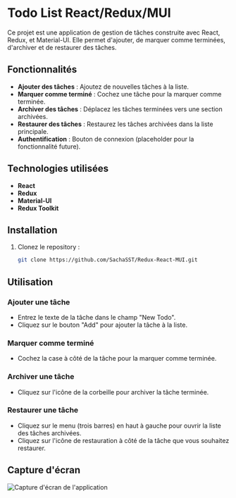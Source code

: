 # Todo List React/Redux/MUI

Ce projet est une application de gestion de tâches construite avec React, Redux, et Material-UI. Elle permet d'ajouter, de marquer comme terminées, d'archiver et de restaurer des tâches.

## Fonctionnalités

- **Ajouter des tâches** : Ajoutez de nouvelles tâches à la liste.
- **Marquer comme terminé** : Cochez une tâche pour la marquer comme terminée.
- **Archiver des tâches** : Déplacez les tâches terminées vers une section archivées.
- **Restaurer des tâches** : Restaurez les tâches archivées dans la liste principale.
- **Authentification** : Bouton de connexion (placeholder pour la fonctionnalité future).

## Technologies utilisées

- **React** 
- **Redux** 
- **Material-UI** 
- **Redux Toolkit** 

## Installation

1. Clonez le repository :
   ```bash
   git clone https://github.com/SachaSST/Redux-React-MUI.git
   ```
   

## Utilisation

### Ajouter une tâche
- Entrez le texte de la tâche dans le champ "New Todo".
- Cliquez sur le bouton "Add" pour ajouter la tâche à la liste.

### Marquer comme terminé
- Cochez la case à côté de la tâche pour la marquer comme terminée.

### Archiver une tâche
- Cliquez sur l'icône de la corbeille pour archiver la tâche terminée.

### Restaurer une tâche
- Cliquez sur le menu (trois barres) en haut à gauche pour ouvrir la liste des tâches archivées.
- Cliquez sur l'icône de restauration à côté de la tâche que vous souhaitez restaurer.

## Capture d'écran

![Capture d'écran de l'application](path/to/screenshot.png)

